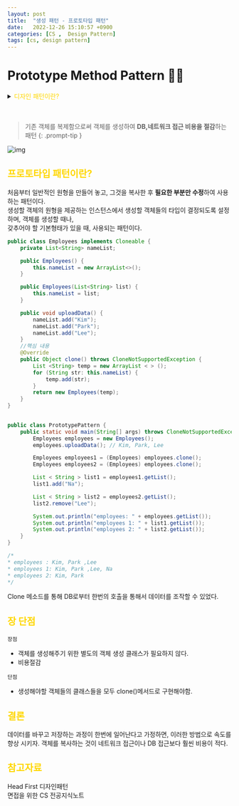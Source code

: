 ```yaml
---
layout: post
title:  "생성 패턴 - 프로토타입 패턴"
date:   2022-12-26 15:10:57 +0900
categories: [CS ,  Design Pattern]
tags: [cs, design pattern]
---
```

# Prototype Method Pattern 🧙‍♂️

<details>
<summary><span style="color: gold"> 디자인 패턴이란? </span></summary>
<div markdown="1">
## <span style="color: gold"> 디자인 패턴이란? </span>
- 디자인 패턴은 소프트웨어 공학의 소프트웨어 설계에서 공통으로 발생하는 문제를 자주 쓰이는 설계 방법을 정리한 패턴이다.
- 디자인 패턴을 참고하여 개발하면 효율성과 유지보수성, 운용성이 높아지며, 프로그램 최적화가 된다고 한다.
　 

디자인 패턴을 목적과 범위로 나눌수 있다

|구분|유형|설명|
|:---:|:---:|:---|
| |생성|객체 인스턴스 생성에 관여, 클래스 정의와 객체 생성 방식을 구조화, 캡슐화를 수행|
|목적|구조|더 큰 구조 형성 목적으로 클래스나 객체의 조합을 다루는 패턴|
|    |행위|클래스나 객체들이 상호작용하는 방법과 역할 분담을 다루는 패턴|
|범위|클래스|클래스간 관련성(상속), 컴파일 시 정적으로 결정|
|    |객체|객체 간 관련성을 다루는 패턴, 런타임 시 동적으로 결정|

---
</div>
</details>
  
　　 
  
> 기존 객체를 복제함으로써 객체를 생성하여 **DB,네트워크 접근 비용을 절감**하는 패턴
{: .prompt-tip }

![img](https://img1.daumcdn.net/thumb/R1280x0/?fname=http://t1.daumcdn.net/brunch/service/user/9JHZ/image/ibUmFU3pjSudEbPlEUdiBwYfFGM.png)

## <span style="color: gold"> 프로토타입 패턴이란? </span> 
처음부터 일반적인 원형을 만들어 놓고, 그것을 복사한 후 **필요한 부분만 수정**하여 사용하는 패턴이다.  
생성할 객체의 원형을 제공하는 인스턴스에서 생성할 객체들의 타입이 결정되도록 설정하며, 객체를 생성할 때나,  
갖추어야 할 기본형태가 있을 때, 사용되는 패턴이다.


```java
public class Employees implements Cloneable {
    private List<String> nameList;

    public Employees() {
        this.nameList = new ArrayList<>();
    }

    public Employees(List<String> list) {
        this.nameList = list;
    }

    public void uploadData() {
        nameList.add("Kim");
        nameList.add("Park");
        nameList.add("Lee");
    }
    //핵심 내용
    @Override
    public Object clone() throws CloneNotSupportedException {
        List <String> temp = new ArrayList < > ();
        for (String str: this.nameList) {
            temp.add(str);
        }
        return new Employees(temp);
    }
}
```

```java
   
public class PrototypePattern {
    public static void main(String[] args) throws CloneNotSupportedException {
        Employees employees = new Employees();
        employees.uploadData(); // Kim, Park, Lee

        Employees employees1 = (Employees) employees.clone();
        Employees employees2 = (Employees) employees.clone();

        List < String > list1 = employees1.getList();
        list1.add("Na");

        List < String > list2 = employees2.getList();
        list2.remove("Lee");

        System.out.println("employees: " + employees.getList());
        System.out.println("employees 1: " + list1.getList());
        System.out.println("employees 2: " + list2.getList());
    }
}

/*
* employees : Kim, Park ,Lee
* employees 1: Kim, Park ,Lee, Na
* employees 2: Kim, Park
*/
```
Clone 메소드를 통해 DB로부터 한번의 호출을 통해서 데이터를 조작할 수 있었다.  


## <span style="color: gold"> 장 단점 </span>

`장점`  
- 객체를 생성해주기 위한 별도의 객체 생성 클래스가 필요하지 않다.  
- 비용절감  
  
`단점`  
- 생성해야할 객체들의 클래스들을 모두 clone()메서드로 구현해야함.  

## <span style="color: gold"> 결론 </span>
데이터를 바꾸고 저장하는 과정이 한번에 일어난다고 가정하면, 이러한 방법으로 속도를 향상 시키자.
객체를 복사하는 것이 네트워크 접근이나 DB 접근보다 훨씬 비용이 적다.

## <span style="color: gold"> 참고자료 </span>  
Head First 디자인패턴  
면접을 위한 CS 전공지식노트